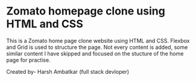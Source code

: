 # Zomato homepage clone using HTML and CSS

This is a Zomato home page clone website using HTML and CSS. Flexbox and Grid is used to structure the page. Not every content is added, some similar content I have skipped and focused on the stucture of the home page for practise.

Created by- Harsh Ambatkar (full stack devloper)